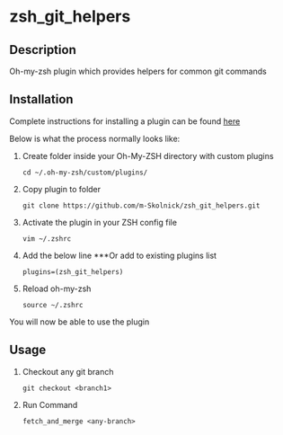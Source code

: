 # zsh_git_helpers

## Description

Oh-my-zsh plugin which provides helpers for common git commands

## Installation

Complete instructions for installing a plugin can be found [here](https://github.com/ohmyzsh/ohmyzsh/wiki/Customization#overriding-and-adding-plugins)

Below is what the process normally looks like:

1.  Create folder inside your Oh-My-ZSH directory with custom plugins

        cd ~/.oh-my-zsh/custom/plugins/

2.  Copy plugin to folder

        git clone https://github.com/m-Skolnick/zsh_git_helpers.git

3.  Activate the plugin in your ZSH config file

        vim ~/.zshrc

4.  Add the below line \*\*\*Or add to existing plugins list

        plugins=(zsh_git_helpers)

5.  Reload oh-my-zsh

        source ~/.zshrc

You will now be able to use the plugin

## Usage

1.  Checkout any git branch

        git checkout <branch1>

2.  Run Command

        fetch_and_merge <any-branch>
